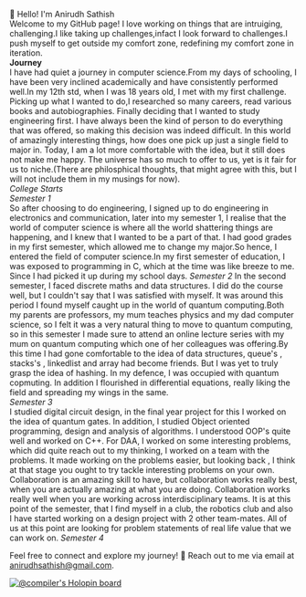👋 Hello! I'm Anirudh Sathish  
Welcome to my GitHub page! I love working on things that are intruiging, challenging.I like taking up challenges,infact I look forward to challenges.I push myself to get outside my comfort zone, redefining my comfort zone in iteration.  
**Journey**  
I have had quiet a journey in computer science.From my days of schooling, I have been very inclined academically and have consistently performed well.In my 12th std, when I was 18 years old, I met with my first challenge. Picking up what I wanted to do,I researched so many careers, read various books and autobiographies. Finally deciding that I wanted to study engineering first. I have always been the kind of person to do everything that was offered, so making this decision was indeed difficult. In this world of amazingly interesting things, how does one pick up just a single field to major in. Today, I am a lot more comfortable with the idea, but it still does not make me happy. The universe has so much to offer to us, yet is it fair for us to niche.(There are philosphical thoughts, that might agree with this, but I will not include them in my musings for now).   
*College Starts*  
_Semester 1_  
So after choosing to do engineering, I signed up to do engineering in electronics and communication, later into my semester 1, I realise that the world of computer science is where all the world shattering things are happening, and I knew that I wanted to be a part of that. I had good grades in my first semester, which allowed me to change my major.So hence, I entered the field of computer science.In my first semester of education, I was exposed to programming in C, which at the time was like breeze to me. Since I had picked it up during my school days.
_Semester 2_ 
In the second semester, I faced discrete maths and data structures. I did do the course well, but I couldn't say that I was satisfied with myself.
It was around this period I found myself caught up in the world of quantum computing.Both my parents are professors, my mum teaches physics and my dad computer science, so I felt it was a very natural thing to move to quantum computing, so in this semester I made sure to attend an online lecture series with my mum on quantum computing which one of her colleagues was offering.By this time I had gone comfortable to the idea of data structures, queue's , stacks's , linkedlist and array had become friends. But I was yet to truly grasp the idea of hashing. In my defence, I was occupied with quantum copmuting. In addition I flourished in differential equations, really liking the field and spreading my wings in the same.  
_Semester 3_  
I studied digital circuit design, in the final year project for this I worked on the idea of quantum gates. In addition, I studied Object oriented programming, design and analysis of algorithms. I understood OOP's quite well and worked on C++. For DAA, I worked on some interesting problems, which did quite reach out to my thinking, I worked on a team with the problems. It made working on the problems easier, but looking back , I think at that stage you ought to try tackle interesting problems on your own. Collaboration is an amazing skill to have, but collaboration works really best, when you are actually amazing at what you are doing. Collaboration works really well when you are working across interdisciplinary teams. It is at this point of the semester, that I find myself in a club, the robotics club and also I have started working on a design project with 2 other team-mates. All of us at this point are looking for problem statements of real life value that we can work on. 
_Semester 4_

 
Feel free to connect and explore my journey!
📧 Reach out to me via email at anirudhsathish@gmail.com.

[![@compiler's Holopin board](https://holopin.me/compiler)](https://holopin.io/@compiler)

<!---
Anirudh-Sathish/Anirudh-Sathish is a ✨ special ✨ repository because its `README.md` (this file) appears on your GitHub profile.
You can click the Preview link to take a look at your changes.
--->
